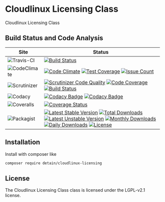 # Cloudlinux Licensing Class

Cloudlinux Licensing Class

## Build Status and Code Analysis

Site          | Status
--------------|---------------------------
![Travis-CI](http://i.is.cc/storage/GYd75qN.png "Travis-CI")     | [![Build Status](https://travis-ci.org/detain/cloudlinux-licensing.svg?branch=master)](https://travis-ci.org/detain/cloudlinux-licensing)
![CodeClimate](http://i.is.cc/storage/GYlageh.png "CodeClimate")  | [![Code Climate](https://codeclimate.com/github/detain/cloudlinux-licensing/badges/gpa.svg)](https://codeclimate.com/github/detain/cloudlinux-licensing) [![Test Coverage](https://codeclimate.com/github/detain/cloudlinux-licensing/badges/coverage.svg)](https://codeclimate.com/github/detain/cloudlinux-licensing/coverage) [![Issue Count](https://codeclimate.com/github/detain/cloudlinux-licensing/badges/issue_count.svg)](https://codeclimate.com/github/detain/cloudlinux-licensing)
![Scrutinizer](http://i.is.cc/storage/GYeUnux.png "Scrutinizer")   | [![Scrutinizer Code Quality](https://scrutinizer-ci.com/g/myadmin-plugins/cloudlinux-licensing/badges/quality-score.png?b=master)](https://scrutinizer-ci.com/g/myadmin-plugins/cloudlinux-licensing/?branch=master) [![Code Coverage](https://scrutinizer-ci.com/g/myadmin-plugins/cloudlinux-licensing/badges/coverage.png?b=master)](https://scrutinizer-ci.com/g/myadmin-plugins/cloudlinux-licensing/?branch=master) [![Build Status](https://scrutinizer-ci.com/g/myadmin-plugins/cloudlinux-licensing/badges/build.png?b=master)](https://scrutinizer-ci.com/g/myadmin-plugins/cloudlinux-licensing/build-status/master)
![Codacy](http://i.is.cc/storage/GYi66Cx.png "Codacy")        | [![Codacy Badge](https://api.codacy.com/project/badge/Grade/226251fc068f4fd5b4b4ef9a40011d06)](https://www.codacy.com/app/detain/cloudlinux-licensing) [![Codacy Badge](https://api.codacy.com/project/badge/Coverage/25fa74eb74c947bf969602fcfe87e349)](https://www.codacy.com/app/detain/cloudlinux-licensing?utm_source=github.com&utm_medium=referral&utm_content=detain/cloudlinux-licensing&utm_campaign=Badge_Coverage)
![Coveralls](http://i.is.cc/storage/GYjNSim.png "Coveralls")    | [![Coverage Status](https://coveralls.io/repos/github/detain/db_abstraction/badge.svg?branch=master)](https://coveralls.io/github/detain/cloudlinux-licensing?branch=master)
![Packagist](http://i.is.cc/storage/GYacBEX.png "Packagist")     | [![Latest Stable Version](https://poser.pugx.org/detain/cloudlinux-licensing/version)](https://packagist.org/packages/detain/cloudlinux-licensing) [![Total Downloads](https://poser.pugx.org/detain/cloudlinux-licensing/downloads)](https://packagist.org/packages/detain/cloudlinux-licensing) [![Latest Unstable Version](https://poser.pugx.org/detain/cloudlinux-licensing/v/unstable)](//packagist.org/packages/detain/cloudlinux-licensing) [![Monthly Downloads](https://poser.pugx.org/detain/cloudlinux-licensing/d/monthly)](https://packagist.org/packages/detain/cloudlinux-licensing) [![Daily Downloads](https://poser.pugx.org/detain/cloudlinux-licensing/d/daily)](https://packagist.org/packages/detain/cloudlinux-licensing) [![License](https://poser.pugx.org/detain/cloudlinux-licensing/license)](https://packagist.org/packages/detain/cloudlinux-licensing)


## Installation

Install with composer like

```sh
composer require detain/cloudlinux-licensing
```

## License

The Cloudlinux Licensing Class class is licensed under the LGPL-v2.1 license.

